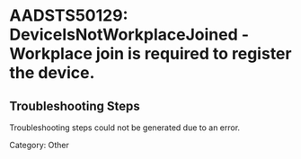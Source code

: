 # AADSTS50129: DeviceIsNotWorkplaceJoined - Workplace join is required to register the device.


## Troubleshooting Steps
Troubleshooting steps could not be generated due to an error.

Category: Other